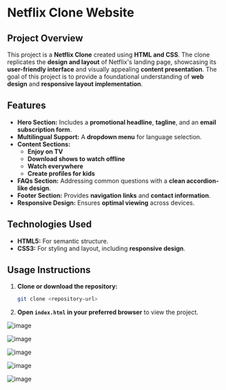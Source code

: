 # Netflix Clone Website

## Project Overview

This project is a **Netflix Clone** created using **HTML and CSS**. The clone replicates the **design and layout** of Netflix's landing page, showcasing its **user-friendly interface** and visually appealing **content presentation**. The goal of this project is to provide a foundational understanding of **web design** and **responsive layout implementation**.

## Features

- **Hero Section:** Includes a **promotional headline**, **tagline**, and an **email subscription form**.
- **Multilingual Support:** A **dropdown menu** for language selection.
- **Content Sections:**
  - **Enjoy on TV**
  - **Download shows to watch offline**
  - **Watch everywhere**
  - **Create profiles for kids**
- **FAQs Section:** Addressing common questions with a **clean accordion-like design**.
- **Footer Section:** Provides **navigation links** and **contact information**.
- **Responsive Design:** Ensures **optimal viewing** across devices.

## Technologies Used

- **HTML5:** For semantic structure.
- **CSS3:** For styling and layout, including **responsive design**.

## Usage Instructions

1. **Clone or download the repository:**
   ```sh
   git clone <repository-url>
   ```
2. **Open `index.html` in your preferred browser** to view the project.


![image](https://github.com/user-attachments/assets/5fa561cb-f5d2-4dfd-b1c6-dcdadd3bd7cf)

![image](https://github.com/user-attachments/assets/7b015b95-dc43-42d2-9ec1-03e44e3e6710)

![image](https://github.com/user-attachments/assets/1ccbab2f-26f5-477b-9a0b-270454e479b5)

![image](https://github.com/user-attachments/assets/b0aeffde-1795-407a-a480-e2a907afcf68)

![image](https://github.com/user-attachments/assets/c5a8df35-6e2d-4eac-97cf-3ddc5b46d2ac)
